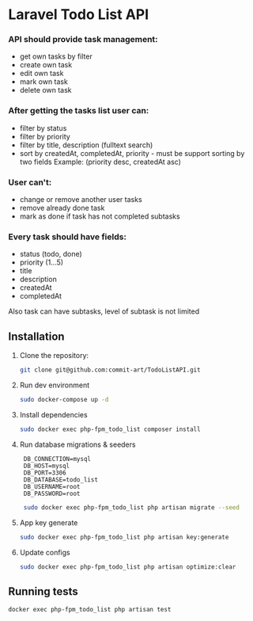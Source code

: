 # Laravel Todo List API


### API should provide task management:
- get own tasks by filter
- create own task
- edit own task
- mark own task
- delete own task

### After getting the tasks list user can:
- filter by status
- filter by priority 
- filter by title, description (fulltext search)
- sort by createdAt, completedAt, priority - 
must be support sorting by two fields
Example: (priority desc, createdAt asc)

### User can't:
- change or remove another user tasks
- remove already done task
- mark as done if task has not completed subtasks

### Every task should have fields:
- status (todo, done)
- priority (1...5)
- title
- description
- createdAt
- completedAt

Also task can have subtasks, level of subtask is not limited

## Installation

1. Clone the repository:
    ```sh
    git clone git@github.com:commit-art/TodoListAPI.git
    ```
2. Run dev environment
    ```sh
    sudo docker-compose up -d
    ```

3. Install dependencies
    ```sh
    sudo docker exec php-fpm_todo_list composer install
    ```

4. Run database migrations & seeders
   ```env
    DB_CONNECTION=mysql
    DB_HOST=mysql
    DB_PORT=3306
    DB_DATABASE=todo_list
    DB_USERNAME=root
    DB_PASSWORD=root
   ``` 
   ```sh
    sudo docker exec php-fpm_todo_list php artisan migrate --seed
   ```

5. App key generate
    ```sh
    sudo docker exec php-fpm_todo_list php artisan key:generate
    ```
6. Update configs
    ```sh
    sudo docker exec php-fpm_todo_list php artisan optimize:clear
    ```


## Running tests

```sh
docker exec php-fpm_todo_list php artisan test
```
